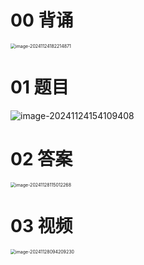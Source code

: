# 00 背诵

<img src="C:\Users\Administrator\AppData\Roaming\Typora\typora-user-images\image-20241124182214871.png" alt="image-20241124182214871" style="zoom:50%;" />



# 01 题目

![image-20241124154109408](https://cvp.oss-cn-shanghai.aliyuncs.com/202411241541500.png)



# 02 答案

<img src="https://cvp.oss-cn-shanghai.aliyuncs.com/202411281150345.png" alt="image-20241128115012268" style="zoom:50%;" />



# 03 视频

<img src="https://cvp.oss-cn-shanghai.aliyuncs.com/202411280942598.png" alt="image-20241128094209230" style="zoom:50%;" />
